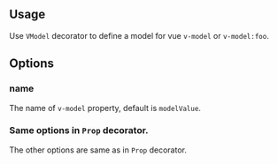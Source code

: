 ## Usage

Use `VModel` decorator to define a model for vue `v-model` or `v-model:foo`. 

[](./code-usage.ts ':include :type=code typescript')

## Options

### name

The name of `v-model` property, default is `modelValue`.

[](./code-option-name.ts ':include :type=code typescript')

### Same options in `Prop` decorator.

The other options are same as in `Prop` decorator.

[](./code-option-others.ts ':include :type=code typescript')

